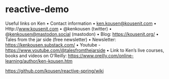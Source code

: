 # reactive-demo

Useful links on Ken
• Contact information
• ken.kousen@kousenit.com
• Http://www.kousenit.com
• @kenkousen (twitter)
• @kenkousen@mastodon.social (mastodon)
• Blog: https://kousenit.org/
• Tales from the jar side (free newsletter)
• Newsletter: https://kenkousen.substack.com/
• Youtube - https://www.youtube.com/@talesfromthejarside
• Link to Ken’s live courses, books and videos on O’Reilly: https://www.oreilly.com/online-learning/author/ken-kousen.htm


https://github.com/kousen/reactive-spring/wiki
